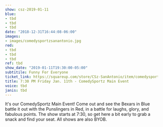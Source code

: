 ```yaml
---
show: csz-2019-01-11
blue:
- tbd
- tbd
- tbd
date: "2018-12-31T16:44:08-06:00"
images:
- images/comedysportzsanantonio.jpg
red:
- tbd
- tbd
- tbd
ref: tbd
show_date: "2019-01-11T19:30:00-05:00"
subtitile: Funny For Everyone
ticket_link: https://squareup.com/store/CSz-SanAntonio/item/comedysportz-friday-night-20
title: 7:30 PM Friday Jan. 11th - ComedySportz Main Event
voice: tbd
janis: tbd
---
```


It's our ComedySportz Main Event! Come out and see the Bexars in Blue battle it out with the Punslingers in Red, in a battle for laughs, glory, and fabulous points. The show starts at 7:30, so get here a bit early to grab a snack and find your seat. All shows are also BYOB.
